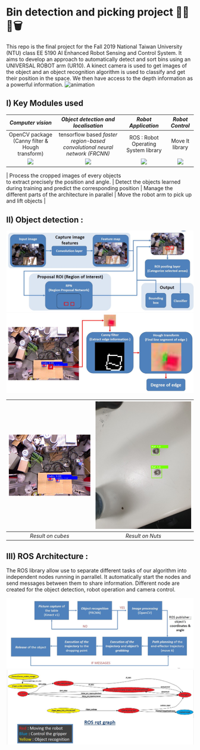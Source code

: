 **Bin detection and picking project** 🤖🦾🚮🗑️
======
This repo is the final project for the Fall 2019 National Taiwan University (NTU) class EE 5190 AI Enhanced Robot Sensing and
Control System. It aims to develop an approach to automatically detect and sort bins using an UNIVERSAL
ROBOT arm (UR10). A kinect camera is used to get images of the object and an object recognition algorithm is used to classify and get their position in the space.
We then have access to the depth information as a powerful information.
![animation](./images/animation.gif)

## I) Key Modules used

|                                       *Computer vision*                                       |                                                                *Object detection and localisation*                                                                 |                       *Robot Application*                       |                                 *Robot Control*                                  |
|:---------------------------------------------------------------------------------------------:|:------------------------------------------------------------------------------------------------------------------------------------------------------------------:|:---------------------------------------------------------------:|:--------------------------------------------------------------------------------:|
|                        OpenCV package (Canny filter & Hough transform)                        |                                            tensorflow based *faster region-based convolutional neural network (FRCNN)*                                             |              ROS : Robot Operating System library               |                                 Move It library                                  | 
|    <img src="https://opencv.org/wp-content/uploads/2019/02/opencv-logo-1.png" width="100">    | <img src="https://www.gstatic.com/devrel-devsite/prod/v89c3b644dadab0c1b29fcdfaa83db3f3db74c1887a83ba5a78318ee59aec3871/tensorflow/images/lockup.svg" width="150"> | <img src="https://www.ros.org/imgs/logo-white.png" width="150"> | <img src="https://moveit.ros.org/assets/logo/moveit_logo-white.png" width="150"> |

| Process the cropped images of every objects<br/> to extract precisely the position and angle. |                                         Detect the objects learned during training and predict the corresponding position                                          |   Manage the different parts of the architecture in parallel    |                  Move the robot arm to pick up and lift objects                  | 

## II) Object detection :
![](./images/frcnn.JPG) 
![](./images/opencv.JPG) 

|  ![](./images/result.jpg)   | ![](./images/20191111_162053.png) | 
|:---------------------------:|:---------------------------------:| 
|      *Result on cubes*      |         *Result on Nuts*          |


## III) ROS Architecture :

The ROS library allow use to separate different tasks of our algorithm into independent nodes running in parrallel.
It automatically start the nodes and send messages between them to share information. Different node are created for the object detection, robot operation and camera control.  

![](./images/flow_chart.jpg) 
![](./images/rosgraph3.JPG) 


